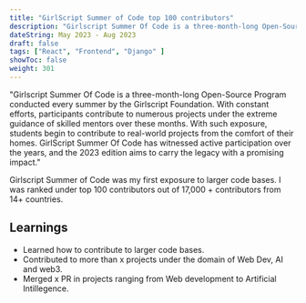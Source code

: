 ```yaml
---
title: "GirlScript Summer of Code top 100 contributors"
description: "Girlscript Summer Of Code is a three-month-long Open-Source Program conducted every summer by the Girlscript Foundation. With constant efforts, participants contribute to numerous projects under the extreme guidance of skilled mentors over these months."
dateString: May 2023 - Aug 2023
draft: false
tags: ["React", "Frontend", "Django" ]
showToc: false
weight: 301
--- 
```


"Girlscript Summer Of Code is a three-month-long Open-Source Program conducted every summer by the Girlscript Foundation. With constant efforts, participants contribute to numerous projects under the extreme guidance of skilled mentors over these months. With such exposure, students begin to contribute to real-world projects from the comfort of their homes. GirlScript Summer Of Code has witnessed active participation over the years, and the 2023 edition aims to carry the legacy with a promising impact."

Girlscript Summer of Code was my first exposure to larger code bases. I was ranked under top 100 contributors out of 17,000 + contributors from 14+ countries.

## Learnings

- Learned how to contribute to larger code bases.
- Contributed to more than x projects under the domain of Web Dev, AI and web3.
- Merged x PR in projects ranging from Web development to Artificial Intillegence.